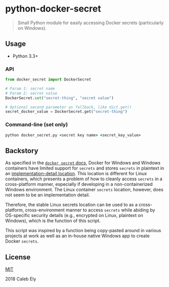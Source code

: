 # python-docker-secret

> Small Python module for easily accessing Docker secrets (particularly on Windows).

## Usage

* Python 3.3+

### API

```py
from docker_secret import DockerSecret

# Param 1: secret name
# Param 2: secret value
DockerSecret.set("secret-thing", "secret value")

# Optional second parameter as fallback, like dict.get()
secret_docker_value = DockerSecret.get("secret-thing")
```

### Command-line (set only)

```bat
python docker_secret.py <secret key name> <secret_key_value>
```

## Backstory

As specified in the [`docker secret` docs](https://docs.docker.com/engine/swarm/secrets/#windows-support), Docker for Windows and Windows containers have limited support for `secrets` and stores `secrets` in plaintext in an [implementation-detail location](https://docs.docker.com/engine/swarm/secrets/#how-docker-manages-secret). This location is different for Linux containers, which presents a problem of how to cleanly access `secrets` in a cross-platform manner, especially if developing in a non-containerized Windows environment. The Linux container `secrets` location, however, does not seem to be an implementation detail.

Therefore, the stable Linux secrets location can be used to as a cross-platform, cross-environment manner to access `secrets` while abiding by OS-specific security details (e.g., encrypted on Linux, plaintext on Windows), which is the function of this script.

This script was inspired by a function being copy-pasted around in various projects at work as well as an in-house native Windows app to create Docker `secrets`.

## License

[MIT](LICENSE)

2018 Caleb Ely
